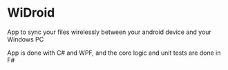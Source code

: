 # WiDroid
App to sync your files wirelessly between your android device and your Windows PC

App is done with C# and WPF, and the core logic and unit tests are done in F#
